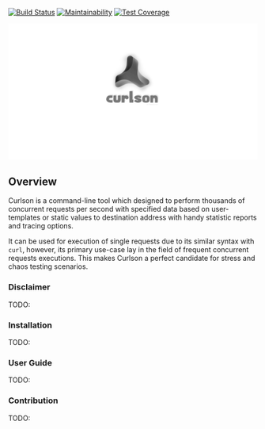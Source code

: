 [![Build Status](https://travis-ci.org/vkrava4/curlson.svg?branch=master)](https://travis-ci.org/vkrava4/curlson)
[![Maintainability](https://api.codeclimate.com/v1/badges/ad5c424581f48734c4f0/maintainability)](https://codeclimate.com/github/vkrava4/curlson/maintainability)
[![Test Coverage](https://api.codeclimate.com/v1/badges/ad5c424581f48734c4f0/test_coverage)](https://codeclimate.com/github/vkrava4/curlson/test_coverage)

![curlson](docs/logo_large.png)


## Overview
Curlson is a command-line tool which designed to perform thousands of concurrent requests per second with specified data based 
on user-templates or static values to destination address with handy statistic reports and tracing options.

It can be used for execution of single requests due to its similar syntax with `curl`, however, its primary use-case lay in the field of 
frequent concurrent requests executions. This makes Curlson a perfect candidate for stress and chaos 
testing scenarios.

### Disclaimer
TODO:

### Installation
TODO:

### User Guide
TODO:

### Contribution
TODO:

